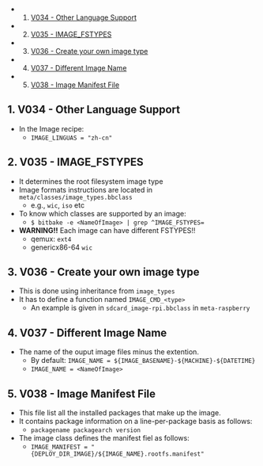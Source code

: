 <!-- vscode-markdown-toc -->
* 1. [ V034 - Other Language Support](#V034-OtherLanguageSupport)
* 2. [ V035 - IMAGE_FSTYPES](#V035-IMAGE_FSTYPES)
* 3. [ V036 - Create your own image type](#V036-Createyourownimagetype)
* 4. [ V037 - Different Image Name](#V037-DifferentImageName)
* 5. [ V038 - Image Manifest File](#V038-ImageManifestFile)

<!-- vscode-markdown-toc-config
	numbering=true
	autoSave=true
	/vscode-markdown-toc-config -->
<!-- /vscode-markdown-toc -->

##  1. <a name='V034-OtherLanguageSupport'></a> V034 - Other Language Support
- In the Image recipe:
    - `IMAGE_LINGUAS = "zh-cn"`

##  2. <a name='V035-IMAGE_FSTYPES'></a> V035 - IMAGE_FSTYPES
- It determines the root filesystem image type
- Image formats instructions are located in `meta/classes/image_types.bbclass`
  - e.g., `wic`, `iso` etc
- To know which classes are supported by an image:
  - `$ bitbake -e <NameOfImage> | grep ^IMAGE_FSTYPES=`
- **WARNING!!** Each image can have different FSTYPES!!
  - qemux: `ext4`
  - genericx86-64 `wic`


##  3. <a name='V036-Createyourownimagetype'></a> V036 - Create your own image type
- This is done using inheritance from `image_types`
- It has to define a function named `IMAGE_CMD_<type>`
  - An example is given in `sdcard_image-rpi.bbclass` in `meta-raspberry`

##  4. <a name='V037-DifferentImageName'></a> V037 - Different Image Name
- The name of the ouput image files minus the extention.
  - By default: `IMAGE_NAME = ${IMAGE_BASENAME}-${MACHINE}-${DATETIME}`
  - `IMAGE_NAME = <NameOfImage>`

##  5. <a name='V038-ImageManifestFile'></a> V038 - Image Manifest File
- This file list all the installed packages that make up the image.
- It contains package information on a line-per-package basis as follows:
  - `packagename packagearch version`
- The image class defines the manifest fiel as follows:
  - `IMAGE_MANIFEST = "{DEPLOY_DIR_IMAGE}/${IMAGE_NAME}.rootfs.manifest"`